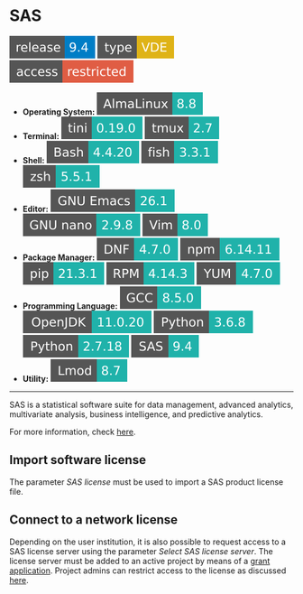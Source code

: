 # SAS

[![](badges/release-9.4-blue.svg)](https://cloud.sdu.dk/app/jobs/create?app=sas&version=9.4-1)
![type](badges/type-VDE-yellow.svg)
![access](badges/access-restricted-red.svg)

* **Operating System:** ![](./badges/AlmaLinux-8.8-lightseagreen.svg)
* **Terminal:** ![](./badges/tini-0.19.0-lightseagreen.svg) ![](./badges/tmux-2.7-lightseagreen.svg)
* **Shell:** ![](./badges/bash-4.4.20-lightseagreen.svg) ![](./badges/fish-3.3.1-lightseagreen.svg) ![](./badges/zsh-5.5.1-lightseagreen.svg)
* **Editor:** ![](./badges/emacs-26.1-lightseagreen.svg) ![](./badges/nano-2.9.8-lightseagreen.svg) ![](./badges/vim-8.0-lightseagreen.svg)
* **Package Manager:** ![](./badges/dnf-4.7.0-lightseagreen.svg) ![](./badges/npm-6.14.11-lightseagreen.svg) ![](./badges/pip-21.3.1-lightseagreen.svg) ![](./badges/rpm-4.14.3-lightseagreen.svg) ![](./badges/yum-4.7.0-lightseagreen.svg)
* **Programming Language:** ![](./badges/GCC-8.5.0-lightseagreen.svg) ![](./badges/OpenJDK-11.0.20-lightseagreen.svg) ![](./badges/Python-3.6.8-lightseagreen.svg) ![](./badges/Python-2.7.18-lightseagreen.svg) ![](./badges/SAS-9.4-lightseagreen.svg)
* **Utility:** ![](./badges/Lmod-8.7-lightseagreen.svg)
---

SAS is a statistical software suite for data management, advanced analytics, multivariate analysis, business intelligence, and predictive analytics.

For more information, check [here](https://go.documentation.sas.com/doc/en/pgmsascdc/9.4_3.4/pgmsaswlcm/home.htm).

## Import software license

The parameter *SAS license* must be used to import a SAS product license file.

## Connect to a network license

Depending on the user institution, it is also possible to request access to a SAS license server using the parameter *Select SAS license server*.
The license server must be added to an active project by means of a [grant application](../guide/resources-grant.md). Project admins can restrict access to the license as discussed [here](../guide/project-overview.md).

